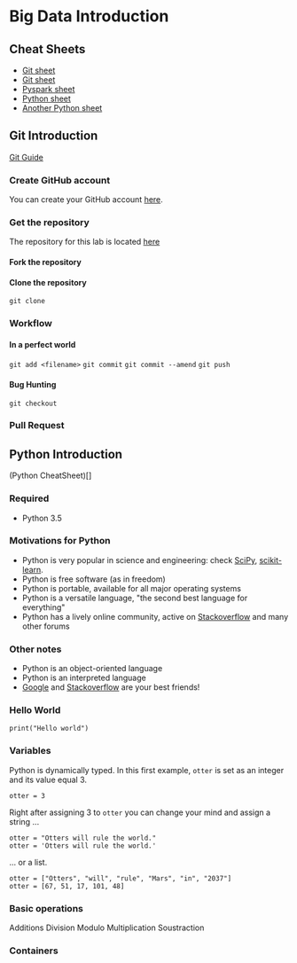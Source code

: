 # Big Data Introduction

## Cheat Sheets
- [Git sheet](https://rogerdudler.github.io/git-guide)
- [Git sheet](https://services.github.com/on-demand/downloads/github-git-cheat-sheet.pdf)
- [Pyspark sheet](https://s3.amazonaws.com/assets.datacamp.com/blog_assets/PySpark_Cheat_Sheet_Python.pdf)
- [Python sheet](https://perso.limsi.fr/pointal/_media/python:cours:mementopython3-english.pdf)
- [Another Python sheet](https://programmingwithmosh.com/python/python-3-cheat-sheet/)

## Git Introduction
[Git Guide](https://rogerdudler.github.io/git-guide)

### Create GitHub account
You can create your GitHub account [here](https://github.com/join).
### Get the repository
The repository for this lab is located [here](https://github.com/azazel7/BigData-Lab1)
#### Fork the repository
#### Clone the repository
`git clone`
### Workflow
#### In a perfect world
`git add <filename>`
`git commit`
`git commit --amend`
`git push`
#### Bug Hunting
`git checkout`
### Pull Request

## Python Introduction
(Python CheatSheet)[]
### Required
- Python 3.5

### Motivations for Python
- Python is very popular in science and engineering: check [SciPy](https://scipy.org), [scikit-learn](http://scikit-learn.org).
- Python is free software (as in freedom)
- Python is portable, available for all major operating systems
- Python is a versatile language, "the second best language for everything"
- Python has a lively online community, active on [Stackoverflow](https://stackoverflow.com) and many other forums

### Other notes
- Python is an object-oriented language
- Python is an interpreted language
- [Google](google.com) and [Stackoverflow](https://stackoverflow.com) are your best friends!

### Hello World
```
print("Hello world")
```
### Variables
Python is dynamically typed.
In this first example, `otter` is set as an integer and its value equal 3.
```
otter = 3
```
Right after assigning 3 to `otter` you can change your mind and assign a string ...
```
otter = "Otters will rule the world."
otter = 'Otters will rule the world.'
```
... or a list.
```
otter = ["Otters", "will", "rule", "Mars", "in", "2037"]
otter = [67, 51, 17, 101, 48]
```

### Basic operations
Additions
Division
Modulo
Multiplication
Soustraction
### Containers

